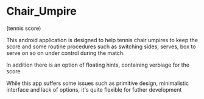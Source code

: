Chair_Umpire
============

(tennis score)

This android application is designed to help tennis chair umpires to keep the score and some routine procedures such as switching sides, serves, box to serve on so on under control during the match.

In addition there is an option of floating hints, containing verbiage for the score

While this app suffers some issues such as primitive design, minimalistic interface and lack of options, it's quite flexible for futher development
